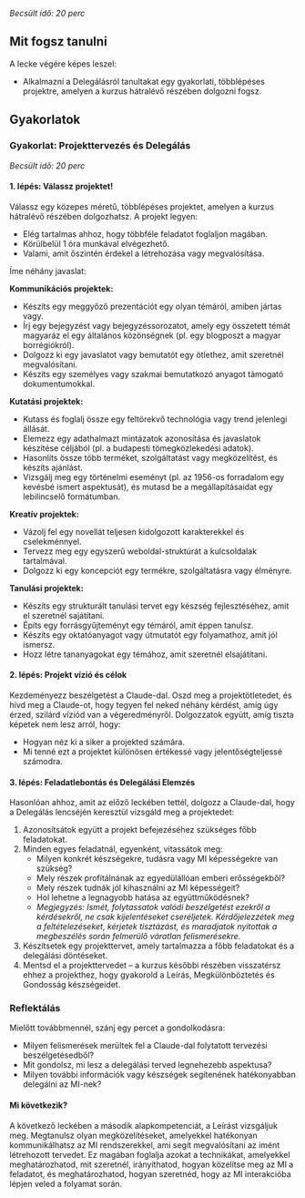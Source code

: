 *Becsült idő: 20 perc*

## Mit fogsz tanulni

A lecke végére képes leszel:

*   Alkalmazni a Delegálásról tanultakat egy gyakorlati, többlépéses projektre, amelyen a kurzus hátralévő részében dolgozni fogsz.

## Gyakorlatok

### Gyakorlat: Projekttervezés és Delegálás

*Becsült idő: 20 perc*

#### 1. lépés: Válassz projektet!

Válassz egy közepes méretű, többlépéses projektet, amelyen a kurzus hátralévő részében dolgozhatsz. A projekt legyen:

*   Elég tartalmas ahhoz, hogy többféle feladatot foglaljon magában.
*   Körülbelül 1 óra munkával elvégezhető.
*   Valami, amit őszintén érdekel a létrehozása vagy megvalósítása.

Íme néhány javaslat:

**Kommunikációs projektek:**

*   Készíts egy meggyőző prezentációt egy olyan témáról, amiben jártas vagy.
*   Írj egy bejegyzést vagy bejegyzéssorozatot, amely egy összetett témát magyaráz el egy általános közönségnek (pl. egy blogposzt a magyar borrégiókról).
*   Dolgozz ki egy javaslatot vagy bemutatót egy ötlethez, amit szeretnél megvalósítani.
*   Készíts egy személyes vagy szakmai bemutatkozó anyagot támogató dokumentumokkal.

**Kutatási projektek:**

*   Kutass és foglalj össze egy feltörekvő technológia vagy trend jelenlegi állását.
*   Elemezz egy adathalmazt mintázatok azonosítása és javaslatok készítése céljából (pl. a budapesti tömegközlekedési adatok).
*   Hasonlíts össze több terméket, szolgáltatást vagy megközelítést, és készíts ajánlást.
*   Vizsgálj meg egy történelmi eseményt (pl. az 1956-os forradalom egy kevésbé ismert aspektusát), és mutasd be a megállapításaidat egy lebilincselő formátumban.

**Kreatív projektek:**

*   Vázolj fel egy novellát teljesen kidolgozott karakterekkel és cselekménnyel.
*   Tervezz meg egy egyszerű weboldal-struktúrát a kulcsoldalak tartalmával.
*   Dolgozz ki egy koncepciót egy termékre, szolgáltatásra vagy élményre.

**Tanulási projektek:**

*   Készíts egy strukturált tanulási tervet egy készség fejlesztéséhez, amit el szeretnél sajátítani.
*   Építs egy forrásgyűjteményt egy témáról, amit éppen tanulsz.
*   Készíts egy oktatóanyagot vagy útmutatót egy folyamathoz, amit jól ismersz.
*   Hozz létre tananyagokat egy témához, amit szeretnél elsajátítani.

#### 2. lépés: Projekt vízió és célok

Kezdeményezz beszélgetést a Claude-dal. Oszd meg a projektötletedet, és hívd meg a Claude-ot, hogy tegyen fel neked néhány kérdést, amíg úgy érzed, szilárd víziód van a végeredményről. Dolgozzatok együtt, amíg tiszta képetek nem lesz arról, hogy:

*   Hogyan néz ki a siker a projekted számára.
*   Mi tenné ezt a projektet különösen értékessé vagy jelentőségteljessé számodra.

#### 3. lépés: Feladatlebontás és Delegálási Elemzés

Hasonlóan ahhoz, amit az előző leckében tettél, dolgozz a Claude-dal, hogy a Delegálás lencséjén keresztül vizsgáld meg a projektedet:

1.  Azonosítsátok együtt a projekt befejezéséhez szükséges főbb feladatokat.
2.  Minden egyes feladatnál, egyenként, vitassátok meg:
    *   Milyen konkrét készségekre, tudásra vagy MI képességekre van szükség?
    *   Mely részek profitálnának az egyedülállóan emberi erősségekből?
    *   Mely részek tudnák jól kihasználni az MI képességeit?
    *   Hol lehetne a legnagyobb hatása az együttműködésnek?
    *   *Megjegyzés: Ismét, folytassatok valódi beszélgetést ezekről a kérdésekről, ne csak kijelentéseket cseréljetek. Kérdőjelezzétek meg a feltételezéseket, kérjetek tisztázást, és maradjatok nyitottak a megbeszélés során felmerülő váratlan felismerésekre.*
3.  Készítsetek egy projekttervet, amely tartalmazza a főbb feladatokat és a delegálási döntéseket.
4.  Mentsd el a projekttervedet – a kurzus későbbi részében visszatérsz ehhez a projekthez, hogy gyakorold a Leírás, Megkülönböztetés és Gondosság készségeidet.

### Reflektálás

Mielőtt továbbmennél, szánj egy percet a gondolkodásra:

*   Milyen felismerések merültek fel a Claude-dal folytatott tervezési beszélgetésedből?
*   Mit gondolsz, mi lesz a delegálási terved legnehezebb aspektusa?
*   Milyen további információk vagy készségek segítenének hatékonyabban delegálni az MI-nek?

#### Mi következik?

A következő leckében a második alapkompetenciát, a Leírást vizsgáljuk meg. Megtanulsz olyan megközelítéseket, amelyekkel hatékonyan kommunikálhatsz az MI rendszerekkel, ami segít megvalósítani az imént létrehozott tervedet. Ez magában foglalja azokat a technikákat, amelyekkel meghatározhatod, mit szeretnél, irányíthatod, hogyan közelítse meg az MI a feladatot, és meghatározhatod, hogyan szeretnéd, hogy az MI interakcióba lépjen veled a folyamat során.



